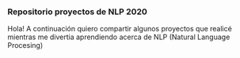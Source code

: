 ### Repositorio proyectos de NLP 2020

Hola! A continuación quiero compartir algunos proyectos que realicé mientras me divertia aprendiendo acerca de NLP (Natural Language Procesing)
